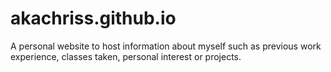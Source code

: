 # akachriss.github.io
A personal website to host information about myself such as previous work experience, classes taken, personal interest or projects. 
